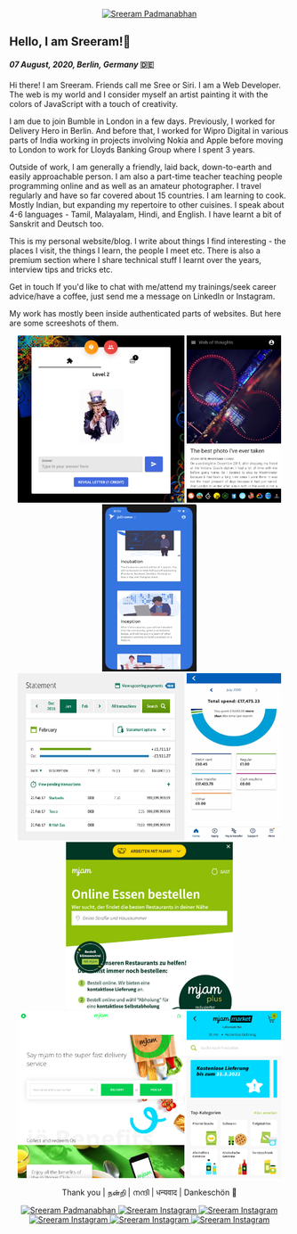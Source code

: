 <p align='center'>
  <a href="https://sreer.am/" target="blank"><img src="https://sreer.am/sections/dev.svg" width="300" alt="Sreeram Padmanabhan" /></a>
</p>

## Hello, I am Sreeram!👋 

#### *07 August, 2020, Berlin, Germany* 🇩🇪

Hi there! I am Sreeram. Friends call me Sree or Siri. I am a Web Developer. The web is my world and I consider myself an artist painting it with the colors of JavaScript with a touch of creativity.

I am due to join Bumble in London in a few days. Previously, I worked for Delivery Hero in Berlin. And before that, I worked for Wipro Digital in various parts of India working in projects involving Nokia and Apple before moving to London to work for Lloyds Banking Group where I spent 3 years.

Outside of work, I am generally a friendly, laid back, down-to-earth and easily approachable person. I am also a part-time teacher teaching people programming online and as well as an amateur photographer. I travel regularly and have so far covered about 15 countries. I am learning to cook. Mostly Indian, but expanding my repertoire to other cuisines. I speak about 4-6 languages - Tamil, Malayalam, Hindi, and English. I have learnt a bit of Sanskrit and Deutsch too.

This is my personal website/blog. I write about things I find interesting - the places I visit, the things I learn, the people I meet etc. There is also a premium section where I share technical stuff I learnt over the years, interview tips and tricks etc.

Get in touch
If you'd like to chat with me/attend my trainings/seek career advice/have a coffee, just send me a message on LinkedIn or Instagram.

<p align='left'>My work has mostly been inside authenticated parts of websites. But here are some screeshots of them.</p>

<p align='center'>
  <img height=300 width=300 src='https://github.com/sreeramofficial/sreeramofficial/blob/main/9.png?raw=false'/>
  <img height=300 width=170 src='https://github.com/sreeramofficial/sreeramofficial/blob/main/5.png?raw=false'/>
  <img height=300 width=170 src='https://github.com/sreeramofficial/sreeramofficial/blob/main/4.png?raw=false'/>
  <br />
  <img height=300 width=300 src='https://github.com/sreeramofficial/sreeramofficial/blob/main/4.jpg?raw=false'/>
  <img height=300 width=170 src='https://github.com/sreeramofficial/sreeramofficial/blob/main/6.jpg?raw=false'/>
  <br />
  <img height=300 width=300 src='https://github.com/sreeramofficial/sreeramofficial/blob/main/1.png?raw=false'/>
  <img height=300 width=300 src='https://github.com/sreeramofficial/sreeramofficial/blob/main/10.png?raw=false'/>
  <img height=300 width=170 src='https://github.com/sreeramofficial/sreeramofficial/blob/main/2.png?raw=false'/>
</p>

<p align='center'>Thank you | நன்றி | നന്ദി | धन्यवाद | Dankeschön 🙏</p>

<p align='center'> 
  <a href="https://www.linkedin.com/in/sreeramofficial/">
    <img alt="Sreeram Padmanabhan" width="22px" src="https://cdn.jsdelivr.net/npm/simple-icons@v3/icons/linkedin.svg" />
  </a>

  <a href="https://instagram.com/sreeram.io">
    <img alt="Sreeram Instagram" width="22px" src="https://cdn.jsdelivr.net/npm/simple-icons@v3/icons/instagram.svg" />
  </a>

  <a href="https://leetcode.com/sreeramofficial">
    <img alt="Sreeram Instagram" width="22px" src="https://cdn.jsdelivr.net/npm/simple-icons@v3/icons/leetcode.svg" />
  </a>

  <a href="https://stackoverflow.com/users/5228328">
    <img alt="Sreeram Instagram" width="22px" src="https://cdn.jsdelivr.net/npm/simple-icons@v3/icons/stackoverflow.svg" />
  </a>

  <a href="https://twitter.com/sreeramofficial">
    <img alt="Sreeram Instagram" width="22px" src="https://cdn.jsdelivr.net/npm/simple-icons@v3/icons/twitter.svg" />
  </a>

  <a href="https://www.quora.com/profile/Sreeram-Padmanabhan-1">
    <img alt="Sreeram Instagram" width="22px" src="https://cdn.jsdelivr.net/npm/simple-icons@v3/icons/quora.svg" />
  </a>
</p>
